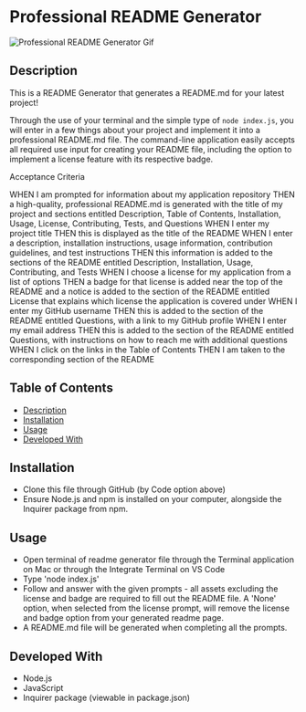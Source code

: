 # Professional README Generator 

![Professional README Generator Gif](demo/challenge9demo.gif)

## Description

This is a README Generator that generates a README.md for your latest project!

Through the use of your terminal and the simple type of `node index.js`, you will enter in a few things about your project and implement it into a professional README.md file. The command-line application easily accepts all required use input for creating your README file, including the option to implement a license feature with its respective badge. 




Acceptance Criteria

WHEN I am prompted for information about my application repository
THEN a high-quality, professional README.md is generated with the title of my project and sections entitled Description, Table of Contents, Installation, Usage, License, Contributing, Tests, and Questions
WHEN I enter my project title
THEN this is displayed as the title of the README
WHEN I enter a description, installation instructions, usage information, contribution guidelines, and test instructions
THEN this information is added to the sections of the README entitled Description, Installation, Usage, Contributing, and Tests
WHEN I choose a license for my application from a list of options
THEN a badge for that license is added near the top of the README and a notice is added to the section of the README entitled License that explains which license the application is covered under
WHEN I enter my GitHub username
THEN this is added to the section of the README entitled Questions, with a link to my GitHub profile
WHEN I enter my email address
THEN this is added to the section of the README entitled Questions, with instructions on how to reach me with additional questions
WHEN I click on the links in the Table of Contents
THEN I am taken to the corresponding section of the README



## Table of Contents
  - [Description](#Description)
  - [Installation](#Installation)
  - [Usage](#Usage)
  - [Developed With](#Developed-with)

## Installation 
- Clone this file through GitHub (by Code option above)
- Ensure Node.js and npm is installed on your computer, alongside the Inquirer package from npm. 

## Usage 
- Open terminal of readme generator file through the Terminal application on Mac or through the Integrate Terminal on VS Code
- Type 'node index.js' 
- Follow and answer with the given prompts - all assets excluding the license and badge are required to fill out the README file. A 'None' option, when selected from the license prompt, will remove the license and badge option from your generated readme page.
- A README.md file will be generated when completing all the prompts.

## Developed With 
- Node.js
- JavaScript 
- Inquirer package (viewable in package.json)

